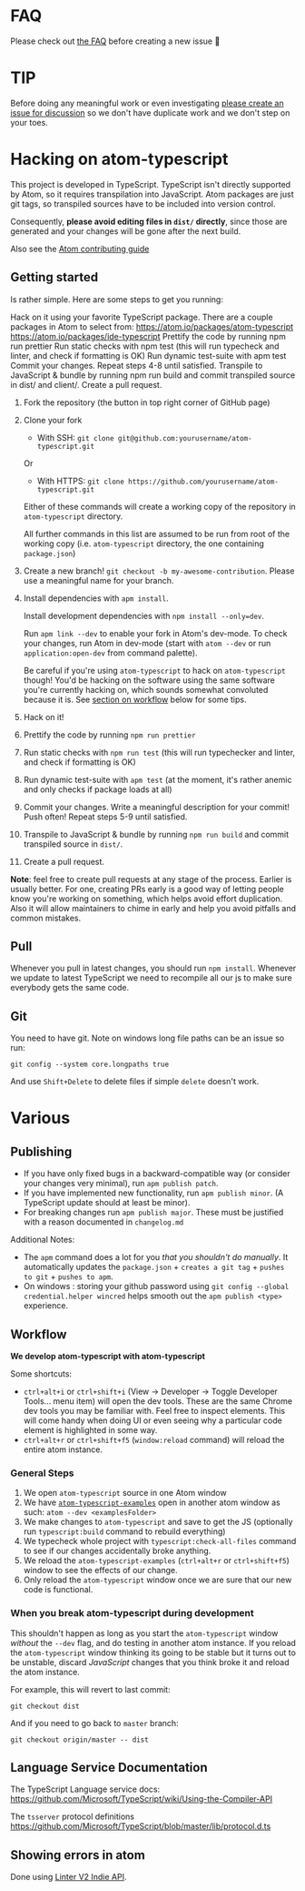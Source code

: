 # FAQ

Please check out [the
FAQ](https://github.com/TypeStrong/atom-typescript/blob/master/docs/faq.md)
before creating a new issue :rose:

# TIP

Before doing any meaningful work or even investigating [please create an
issue for
discussion](https://github.com/TypeStrong/atom-typescript/issues) so we
don't have duplicate work and we don't step on your toes.

# Hacking on atom-typescript

This project is developed in TypeScript. TypeScript isn't directly
supported by Atom, so it requires transpilation into JavaScript. Atom
packages are just git tags, so transpiled sources have to be included
into version control.

Consequently, **please avoid editing files in `dist/` directly**, since
those are generated and your changes will be gone after the next build.

Also see the [Atom contributing
guide](https://github.com/atom/atom/blob/master/CONTRIBUTING.md)

## Getting started

Is rather simple. Here are some steps to get you running:

Hack on it using your favorite TypeScript package. There are a couple packages in Atom to select from:
https://atom.io/packages/atom-typescript
https://atom.io/packages/ide-typescript
Prettify the code by running npm run prettier
Run static checks with npm test (this will run typecheck and linter, and check if formatting is OK)
Run dynamic test-suite with apm test
Commit your changes. Repeat steps 4-8 until satisfied.
Transpile to JavaScript & bundle by running npm run build and commit transpiled source in dist/ and client/.
Create a pull request.

1.  Fork the repository (the button in top right corner of GitHub page)

2.  Clone your fork

    -   With SSH:
        `git clone git@github.com:yourusername/atom-typescript.git`

    Or

    -   With HTTPS:
        `git clone https://github.com/yourusername/atom-typescript.git`

    Either of these commands will create a working copy of the
    repository in `atom-typescript` directory.

    All further commands in this list are assumed to be run from root of
    the working copy (i.e. `atom-typescript` directory, the one
    containing `package.json`)

3.  Create a new branch! `git checkout -b my-awesome-contribution`.
    Please use a meaningful name for your branch.

4.  Install dependencies with `apm install`.

    Install development dependencies with `npm install --only=dev`.

    Run `apm link --dev` to enable your fork in Atom's dev-mode. To check your changes, run Atom in dev-mode (start with `atom --dev` or run `application:open-dev` from command palette).

    Be careful if you're using `atom-typescript` to hack on
    `atom-typescript` though! You'd be hacking on the software using the
    same software you're currently hacking on, which sounds somewhat
    convoluted because it is. See [section on workflow](#workflow) below
    for some tips.

5.  Hack on it!

6.  Prettify the code by running `npm run prettier`

7.  Run static checks with `npm run test` (this will run typechecker and
    linter, and check if formatting is OK)

8.  Run dynamic test-suite with `apm test` (at the moment, it's rather
    anemic and only checks if package loads at all)

9. Commit your changes. Write a meaningful description for your commit!
   Push often! Repeat steps 5-9 until satisfied.

10. Transpile to JavaScript & bundle by running `npm run build` and commit transpiled source in `dist/`.

11. Create a pull request.

**Note**: feel free to create pull requests at any stage of the process.
Earlier is usually better. For one, creating PRs early is a good way of
letting people know you're working on something, which helps avoid
effort duplication. Also it will allow maintainers to chime in early and
help you avoid pitfalls and common mistakes.

## Pull

Whenever you pull in latest changes, you should run `npm install`.
Whenever we update to latest TypeScript we need to recompile all our js
to make sure everybody gets the same code.

## Git

You need to have git. Note on windows long file paths can be an issue so
run:

    git config --system core.longpaths true

And use `Shift+Delete` to delete files if simple `delete` doesn't work.

# Various

## Publishing

-   If you have only fixed bugs in a backward-compatible way (or
    consider your changes very minimal), run `apm publish patch`.
-   If you have implemented new functionality, run `apm publish minor`.
    (A TypeScript update should at least be minor).
-   For breaking changes run `apm publish major`. These must be
    justified with a reason documented in `changelog.md`

Additional Notes:

-   The `apm` command does a lot for you *that you shouldn't do
    manually*. It automatically updates the `package.json` +
    `creates a git tag` + `pushes to git` + `pushes to apm`.
-   On windows : storing your github password using
    `git config --global credential.helper wincred` helps smooth out the
    `apm publish <type>` experience.

## Workflow

**We develop atom-typescript with atom-typescript**

Some shortcuts:

-   `ctrl+alt+i` or `ctrl+shift+i` (View → Developer → Toggle Developer
    Tools... menu item) will open the dev tools. These are the same
    Chrome dev tools you may be familiar with. Feel free to inspect
    elements. This will come handy when doing UI or even seeing why a
    particular code element is highlighted in some way.
-   `ctrl+alt+r` or `ctrl+shift+f5` (`window:reload` command) will
    reload the entire atom instance.

### General Steps

1.  We open `atom-typescript` source in one Atom window
2.  We have
    [`atom-typescript-examples`](https://github.com/TypeStrong/atom-typescript-examples)
    open in another atom window as such: `atom --dev <examplesFolder>`
3.  We make changes to `atom-typescript` and save to get the JS
    (optionally run `typescript:build` command to rebuild everything)
4.  We typecheck whole project with `typescript:check-all-files` command
    to see if our changes accidentally broke anything.
5.  We reload the `atom-typescript-examples` (`ctrl+alt+r` or
    `ctrl+shift+f5`) window to see the effects of our change.
6.  Only reload the `atom-typescript` window once we are sure that our
    new code is functional.

### When you break atom-typescript during development

This shouldn't happen as long as you start the `atom-typescript` window
*without* the `--dev` flag, and do testing in another atom instance. If
you reload the `atom-typescript` window thinking its going to be stable
but it turns out to be unstable, discard *JavaScript* changes that you
think broke it and reload the atom instance.

For example, this will revert to last commit:

    git checkout dist

And if you need to go back to `master` branch:

    git checkout origin/master -- dist

## Language Service Documentation

The TypeScript Language service docs:
<https://github.com/Microsoft/TypeScript/wiki/Using-the-Compiler-API>

The `tsserver` protocol definitions
<https://github.com/Microsoft/TypeScript/blob/master/lib/protocol.d.ts>

## Showing errors in atom

Done using [Linter V2 Indie
API](https://steelbrain.me/linter/types/indie-linter-v2.html).
